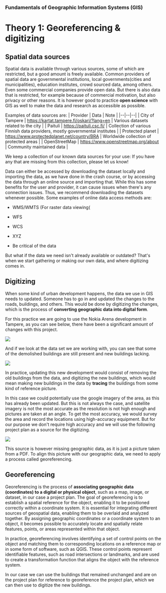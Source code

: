 ### Fundamentals of Geographic Information Systems (GIS)

# Theory 1: Georeferencing & digitizing

## Spatial data sources

Spatial data is available through various sources, some of which are restricted, but a good amount is freely available. Common providers of spatial data are governmental institutions, local governments(cities and municipalities), education institutes, crowd sourced data, among others. Even some commercial companies provide open data. But there is also data that is restricted, for example because of commercial motivation, but also privacy or other reasons. It is however good to practice **open science** with GIS as well to make the data and research as accessible as possible.   

Examples of data sources are:
| Provider | Data | Note |
|--|--|--|
| City of Tampere | https://kartat.tampere.fi/oskari/?lang=en | Various datasets related to the city |
| Paituli | https://paituli.csc.fi/ | Collection of various Finnish data providers, mostly governmental institutes |
| Protected planet | https://www.protectedplanet.net/country/BRA | Worldwide collection of protected areas  |
| OpenStreetMap | https://www.openstreetmap.org/about | Community maintained data |

We keep a collection of our known data sources for your use: 
If you have any that are missing from this collection, please let us know! 

Data can either be accessed by downloading the dataset locally and importing the data, as we have done in the crash course, or by accessing the data through an online source and importing that. While this has some benefits for the user and provider, it can cause issues when there's any connection issues. Thus, we recommend downloading the datasets whenever possible. Some examples of online data access methods are:
- WMS/WMTS (For raster data viewing(
- WFS
- WCS
- XYZ


- Be critical of the data

But what if the data we need isn't already available or outdated? That's when we start gathering or making our own data, and where digitizing comes in.  

## Digitizing

When some kind of urban development happens, the data we use in GIS needs to updated. Someone has to go in and updated the changes to the roads, buildings, and others. This would be done by digitizing the changes, which is the process of **converting geographic data into digital form**. 

For this practice we are going to use the Nokia Arena development in Tampere, as you can see below, there have been a significant amount of changes with this project.

![](https://raw.githubusercontent.com/rowan8k/fundamentals-of-gis/master/Assets/1_Theory/GIS_theory1_example.png)

And if we look at the data set we are working with, you can see that some of the demolished buildings are still present and new buildings lacking. 

![](https://raw.githubusercontent.com/rowan8k/fundamentals-of-gis/master/Assets/1_Theory/QGIS_theory1_nokia_outdated.png)

In practice, updating this new development would consist of removing the old buildings from the data, and digitizing the new buildings, which would mean making new buildings in the data by **tracing** the buildings from some kind of reference picture. 

In this case we could potentially use the google imagery of the area, as this has already been updated. But this is not always the case, and satellite imagery is not the most accurate as the resolution is not high enough and pictures are taken at an angle. To get the most accuracy, we would survey the area and record the locations using high-accuracy equipment. But for our purpose we don't require high accuracy and we will use the following project plan as a source for the digitizing. 

![](https://raw.githubusercontent.com/rowan8k/fundamentals-of-gis/master/Assets/1_Theory/GIS_theory1_plan.png)

This source is however missing geographic data, as it is just a picture taken from a PDF. To align this picture with our geographic data, we need to apply a process called georeferencing. 

## Georeferencing

Georeferencing is the process of **associating geographic data (coordinates) to a digital or physical object**, such as a map, image, or dataset, in our case a project plan. The goal of georeferencing is to establish a spatial reference for the object, enabling it to be positioned correctly within a coordinate system. It is essential for integrating different sources of geospatial data, enabling them to be overlaid and analyzed together. By assigning geographic coordinates or a coordinate system to an object, it becomes possible to accurately locate and spatially relate features, points, or areas represented within that object.

In practice, georeferencing involves identifying a set of control points on the object and matching them to corresponding locations on a reference map or in some form of software, such as QGIS. These control points represent identifiable features, such as road intersections or landmarks, and are used to create a transformation function that aligns the object with the reference system.

In our case we can use the buildings that remained unchanged and are on the project plan for reference to georeference the project plan, which we can then use to digitize the new buildings. 

<!--stackedit_data:
eyJkaXNjdXNzaW9ucyI6eyJvSmFOSlZwYTFCeDRmd2tpIjp7In
N0YXJ0IjoxMTkzLCJlbmQiOjEyNTMsInRleHQiOiJXZSBrZWVw
IGEgY29sbGVjdGlvbiBvZiBvdXIga25vd24gZGF0YSBzb3VyY2
VzIGZvciB5b3VyIHVzZToifX0sImNvbW1lbnRzIjp7Imh3eUI5
c1duS3FveThyRlciOnsiZGlzY3Vzc2lvbklkIjoib0phTkpWcG
ExQng0ZndraSIsInN1YiI6ImdoOjQwMzA0Nzg4IiwidGV4dCI6
IkFkZCBsaW5rIiwiY3JlYXRlZCI6MTY4NjMwMzgxMTk1NX19LC
JoaXN0b3J5IjpbLTIwNjkyNDg2NTYsLTQ5NTQ2ODQ4NywtOTUy
NzA2NjgsLTM2NzMzNDEyNCwtMzU0NjYwNjYxLDE3MTYyMDc1Nz
UsMTYzOTM4ODM2Nl19
-->